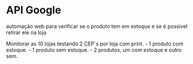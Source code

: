 # API Google
automação web para verificar se o produto tem em estoque e se é possível retirar ele na loja 




Monitorar as 10 lojas testando 2 CEP´s por loja com print.
    - 1 produto com estoque.
	- 1 produto sem estoque.
	- 2 produtos, um com estoque e outro sem.
